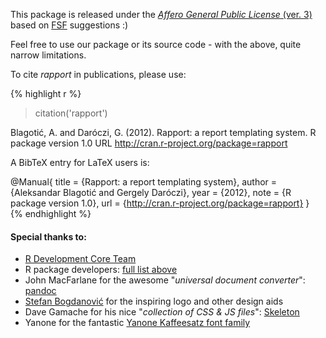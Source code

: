 This package is released under the [*Affero General Public License* (ver. 3)](http://www.gnu.org/licenses/agpl.html) based on [FSF](http://www.fsf.org/) suggestions :)

Feel free to use our package or its source code - with the above, quite narrow limitations.

To cite *rapport* in publications, please use:

{% highlight r %}
> citation('rapport')

  Blagotić, A. and Daróczi, G. (2012). Rapport: a report templating system. R package version 1.0
  URL http://cran.r-project.org/package=rapport
  
A BibTeX entry for LaTeX users is:

  @Manual{
    title = {Rapport: a report templating system},
    author = {Aleksandar Blagotić and Gergely Daróczi},
    year = {2012},
    note = {R package version 1.0},
    url = {http://cran.r-project.org/package=rapport}
  }  
{% endhighlight %}

#### Special thanks to:

 * [R Development Core Team](http://www.r-project.org/)
 * R package developers: [full list above](#install)
 * John MacFarlane for the awesome "*universal document converter*": [pandoc](http://johnmacfarlane.net/pandoc/)
 * [Stefan Bogdanović](http://coja.in.rs/) for the inspiring logo and other design aids
 * Dave Gamache for his nice "*collection of CSS & JS files*": [Skeleton](http://getskeleton.com)
 * Yanone for the fantastic [Yanone Kaffeesatz font family](https://www.yanone.de/typedesign/kaffeesatz/)
